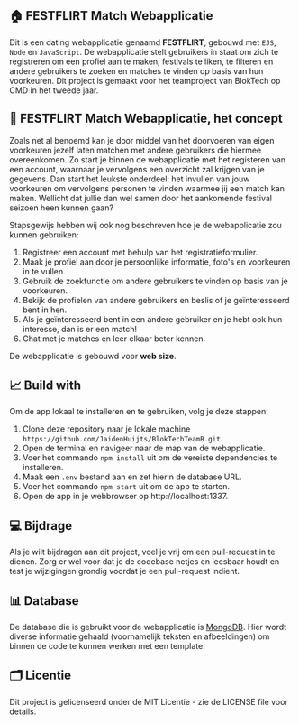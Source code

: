 🏠 ****FESTFLIRT Match Webapplicatie****
----
Dit is een dating webapplicatie genaamd **FESTFLIRT**, gebouwd met ```EJS```, ```Node``` en ```JavaScript```. De webapplicatie stelt gebruikers in staat om zich te registreren om een profiel aan te maken, festivals te liken, te filteren en andere gebruikers te zoeken en matches te vinden op basis van hun voorkeuren. Dit project is gemaakt voor het teamproject van BlokTech op CMD in het tweede jaar.

📝 ****FESTFLIRT Match Webapplicatie, het concept****
----
Zoals net al benoemd kan je door middel van het doorvoeren van eigen voorkeuren jezelf laten matchen met andere gebruikers die hiermee overeenkomen. Zo start je binnen de webapplicatie met het registeren van een account, waarnaar je vervolgens een overzicht zal krijgen van je gegevens. Dan start het leukste onderdeel: het invullen van jouw voorkeuren om vervolgens personen te vinden waarmee jij een match kan maken. Wellicht dat jullie dan wel samen door het aankomende festival seizoen heen kunnen gaan?

Stapsgewijs hebben wij ook nog beschreven hoe je de webapplicatie zou kunnen gebruiken:
1. Registreer een account met behulp van het registratieformulier.
1. Maak je profiel aan door je persoonlijke informatie, foto's en voorkeuren in te vullen.
1. Gebruik de zoekfunctie om andere gebruikers te vinden op basis van je voorkeuren.
1. Bekijk de profielen van andere gebruikers en beslis of je geïnteresseerd bent in hen.
1. Als je geïnteresseerd bent in een andere gebruiker en je hebt ook hun interesse, dan is er een match!
1. Chat met je matches en leer elkaar beter kennen.

De webapplicatie is gebouwd voor **web size**.

📈 ****Build with****
----
Om de app lokaal te installeren en te gebruiken, volg je deze stappen:

1. Clone deze repository naar je lokale machine ```https://github.com/JaidenHuijts/BlokTechTeamB.git```.
2. Open de terminal en navigeer naar de map van de webapplicatie.
3. Voer het commando ```npm install``` uit om de vereiste dependencies te installeren.
4. Maak een ```.env``` bestand aan en zet hierin de database URL.
5. Voer het commando ```npm start``` uit om de app te starten.
6. Open de app in je webbrowser op http://localhost:1337. 


💻 ****Bijdrage****
----
Als je wilt bijdragen aan dit project, voel je vrij om een pull-request in te dienen. Zorg er wel voor dat je de codebase netjes en leesbaar houdt en test je wijzigingen grondig voordat je een pull-request indient.

📊 ****Database****
----
De database die is gebruikt voor de webapplicatie is [MongoDB](https://www.mongodb.com). Hier wordt diverse informatie gehaald (voornamelijk teksten en afbeeldingen) om binnen de code te kunnen werken met een template. 


🗂 ****Licentie****
----
Dit project is gelicenseerd onder de MIT Licentie - zie de LICENSE file voor details.
